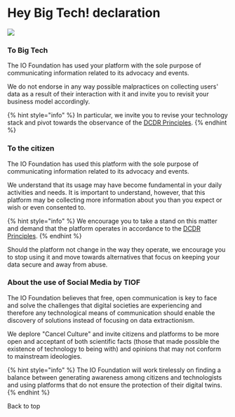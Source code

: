 # Hey Big Tech! declaration



![](http://tiof.click/TIOFWikiHeader)

### To Big Tech

The IO Foundation has used your platform with the sole purpose of communicating information related to its advocacy and events.

We do not endorse in any way possible malpractices on collecting users' data as a result of their interaction with it and invite you to revisit your business model accordingly.

{% hint style="info" %}
In particular, we invite you to revise your technology stack and pivot towards the observance of the [DCDR Principles](https://tiof.click/DCDRPrinciples).
{% endhint %}

### To the citizen

The IO Foundation has used this platform with the sole purpose of communicating information related to its advocacy and events.

We understand that its usage may have become fundamental in your daily activities and needs. It is important to understand, however, that this platform may be collecting more information about you than you expect or wish or even consented to.

{% hint style="info" %}
We encourage you to take a stand on this matter and demand that the platform operates in accordance to the [DCDR Principles](https://tiof.click/DCDRPrinciples).
{% endhint %}

Should the platform not change in the way they operate, we encourage you to stop using it and move towards alternatives that focus on keeping your data secure and away from abuse.

### About the use of Social Media by TIOF

The IO Foundation believes that free, open communication is key to face and solve the challenges that digital societies are experiencing and therefore any technological means of communication should enable the discovery of solutions instead of focusing on data extractionism.

We deplore "Cancel Culture" and invite citizens and platforms to be more open and acceptant of both scientific facts (those that made possible the existence of technology to being with) and opinions that may not conform to mainstream ideologies.

{% hint style="info" %}
The IO Foundation will work tirelessly on finding a balance between generating awareness among citizens and technologists and using platforms that do not ensure the protection of their digital twins.
{% endhint %}

Back to top
